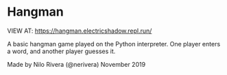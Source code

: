 # Hangman

VIEW AT: https://hangman.electricshadow.repl.run/

A basic hangman game played on the Python interpreter. One player enters a word, and another player guesses it.

Made by Nilo Rivera (@nerivera) November 2019
